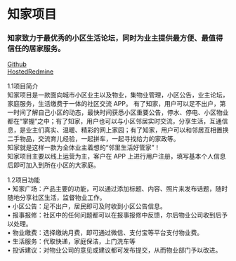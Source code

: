 # 知家项目
### 知家致力于最优秀的小区生活论坛，同时为业主提供最方便、最值得信任的居家服务。
 [Github](https://gihtub.com/201505wuzixin/zhijia)  
 [HostedRedmine](http://10.7.1.5/)  
 
 1.1项目简介  
知家项目是一款面向城市小区业主以及物业，集物业管理，小区公告，业主论坛，家庭服务，生活缴费于一体的社区交流 APP。  有了知家，用户可以足不出户，第一时间了解自己小区的动态，最快时间获悉小区重要公告，停水、停电、小区物业都在“掌握”之中；有了知家，用户也可以与小区邻居实时交流，分享生活，互通信息，是业主们真实、温暖、精彩的网上家园；有了知家，用户可以和邻居互相置换二手物品，交流育儿经验，一起拼车，一起寻找给力的家政等。  
知家就是这样一款为全体业主着想的“邻里生活好管家”！   
知家项目主要以线上运营为主，客户在 APP 上进行用户注册，填写基本个人信息后即可加入到所在小区的大家庭。 
  
 1.2项目功能   
•	知家广场：产品主要的功能，可以通过添加标题、内容、照片来发布话题，随时随地分享社区生活，监督物业工作。    
•	小区公告：足不出户，居民即可及时收到小区公告信息。  
•	报事报修：社区中的任何问题都可以在报事报修中反馈，尔后物业公司收到后予以处理。  
•	物业缴费：选择缴纳月费，即可通过微信、支付宝等平台支付物业费。  
•	生活服务：代取快递，家庭保洁，上门洗车等  
•	投诉建议：对物业公司的意见或建议都可发布提交，从而物业部门予以改进。  
